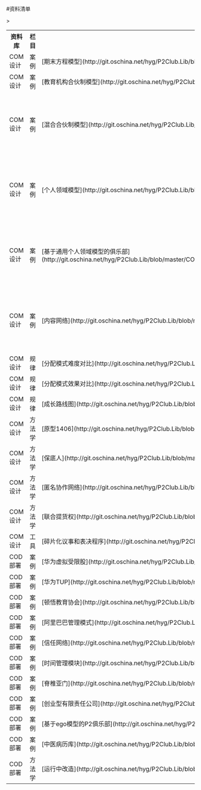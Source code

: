 #资料清单

<table>
<tr><th>资料库</th><th>栏目</th><th>标题</th><th>提交者</th><th>等级</th></tr>
<tr><td>COM设计</td><td>案例</td><td>[期末方程模型](http://git.oschina.net/hyg/P2Club.Lib/blob/master/COM%E8%AE%BE%E8%AE%A1%E8%B5%84%E6%96%99%E5%BA%93/%E6%A1%88%E4%BE%8B/huangyg.4001.%E6%9C%9F%E6%9C%AB%E6%96%B9%E7%A8%8B%E6%A8%A1%E5%9E%8B.md)</td><td>huangyg</td><td>2</td></tr>
<tr><td>COM设计</td><td>案例</td><td>[教育机构合伙制模型](http://git.oschina.net/hyg/P2Club.Lib/blob/master/COM%E8%AE%BE%E8%AE%A1%E8%B5%84%E6%96%99%E5%BA%93/%E6%A1%88%E4%BE%8B/mingbinlin.1001.%E6%95%99%E8%82%B2%E6%9C%BA%E6%9E%84%E5%90%88%E4%BC%99%E5%88%B6%E6%A8%A1%E5%9E%8B.md)</td><td>mingbinlin</td><td>1</td></tr>
<tr><td>COM设计</td><td>案例</td><td>[混合合伙制模型](http://git.oschina.net/hyg/P2Club.Lib/blob/master/COM%E8%AE%BE%E8%AE%A1%E8%B5%84%E6%96%99%E5%BA%93/%E6%A1%88%E4%BE%8B/mingbinlin.4002.%E6%B7%B7%E5%90%88%E5%90%88%E4%BC%99%E5%88%B6%E6%A8%A1%E5%9E%8B.md)</td><td>mingbinlin</td><td>不属于征集栏目</td></tr>
<tr><td>COM设计</td><td>案例</td><td>[个人领域模型](http://git.oschina.net/hyg/P2Club.Lib/blob/master/COM%E8%AE%BE%E8%AE%A1%E8%B5%84%E6%96%99%E5%BA%93/%E6%A1%88%E4%BE%8B/mingbinlin.4003.%E4%B8%AA%E4%BA%BA%E9%A2%86%E5%9F%9F%E6%A8%A1%E5%9E%8B.md)</td><td>mingbinlin</td><td>不属于征集栏目</td></tr>
<tr><td>COM设计</td><td>案例</td><td>[基于通用个人领域模型的俱乐部](http://git.oschina.net/hyg/P2Club.Lib/blob/master/COM%E8%AE%BE%E8%AE%A1%E8%B5%84%E6%96%99%E5%BA%93/%E6%A1%88%E4%BE%8B/huangyg.4002.%E5%9F%BA%E4%BA%8E%E9%80%9A%E7%94%A8%E4%B8%AA%E4%BA%BA%E9%A2%86%E5%9F%9F%E6%A8%A1%E5%9E%8B%E7%9A%84%E4%BF%B1%E4%B9%90%E9%83%A8.md)</td><td>huangyg</td><td>不属于征集栏目</td></tr>
<tr><td>COM设计</td><td>案例</td><td>[内容网络](http://git.oschina.net/hyg/P2Club.Lib/blob/master/COM%E8%AE%BE%E8%AE%A1%E8%B5%84%E6%96%99%E5%BA%93/%E6%A1%88%E4%BE%8B/huangyg.4003.%E5%86%85%E5%AE%B9%E7%BD%91%E7%BB%9C.md)</td><td>huangyg</td><td>不属于征集栏目</td></tr>
<tr><td>COM设计</td><td>规律</td><td>[分配模式难度对比](http://git.oschina.net/hyg/P2Club.Lib/blob/master/COM%E8%AE%BE%E8%AE%A1%E8%B5%84%E6%96%99%E5%BA%93/%E8%A7%84%E5%BE%8B/huangyg.1001.%E5%88%86%E9%85%8D%E6%A8%A1%E5%BC%8F%E9%9A%BE%E5%BA%A6%E5%AF%B9%E6%AF%94.md)</td><td>huangyg</td><td>3</td></tr>
<tr><td>COM设计</td><td>规律</td><td>[分配模式效果对比](http://git.oschina.net/hyg/P2Club.Lib/blob/master/COM%E8%AE%BE%E8%AE%A1%E8%B5%84%E6%96%99%E5%BA%93/%E8%A7%84%E5%BE%8B/huangyg.1002.%E5%88%86%E9%85%8D%E6%A8%A1%E5%BC%8F%E6%95%88%E6%9E%9C%E5%AF%B9%E6%AF%94.md)</td><td>huangyg</td><td>3</td></tr>
<tr><td>COM设计</td><td>规律</td><td>[成长路线图](http://git.oschina.net/hyg/P2Club.Lib/blob/master/COM%E8%AE%BE%E8%AE%A1%E8%B5%84%E6%96%99%E5%BA%93/%E8%A7%84%E5%BE%8B/huangyg.1003.%E6%88%90%E9%95%BF%E8%B7%AF%E7%BA%BF%E5%9B%BE.md)</td><td>huangyg</td><td>4</td></tr>
<tr><td>COM设计</td><td>方法学</td><td>[原型1406](http://git.oschina.net/hyg/P2Club.Lib/blob/master/COM%E8%AE%BE%E8%AE%A1%E8%B5%84%E6%96%99%E5%BA%93/%E6%96%B9%E6%B3%95%E5%AD%A6/huangyg.2001.%E5%8E%9F%E5%9E%8B1406.md)</td><td>huangyg</td><td>1</td></tr>
<tr><td>COM设计</td><td>方法学</td><td>[保底人](http://git.oschina.net/hyg/P2Club.Lib/blob/master/COM%E8%AE%BE%E8%AE%A1%E8%B5%84%E6%96%99%E5%BA%93/%E6%96%B9%E6%B3%95%E5%AD%A6/huangyg.2002.%E4%BF%9D%E5%BA%95%E4%BA%BA.md)</td><td>huangyg</td><td>2</td></tr>
<tr><td>COM设计</td><td>方法学</td><td>[匿名协作网络](http://git.oschina.net/hyg/P2Club.Lib/blob/master/COM%E8%AE%BE%E8%AE%A1%E8%B5%84%E6%96%99%E5%BA%93/%E6%96%B9%E6%B3%95%E5%AD%A6/huangyg.2003.%E5%8C%BF%E5%90%8D%E5%8D%8F%E4%BD%9C%E7%BD%91%E7%BB%9C.md)</td><td>huangyg</td><td>2</td></tr>
<tr><td>COM设计</td><td>方法学</td><td>[联合提货权](http://git.oschina.net/hyg/P2Club.Lib/blob/master/COM%E8%AE%BE%E8%AE%A1%E8%B5%84%E6%96%99%E5%BA%93/%E6%96%B9%E6%B3%95%E5%AD%A6/huangyg.2004.%E8%81%94%E5%90%88%E6%8F%90%E8%B4%A7%E6%9D%83.md)</td><td>huangyg</td><td>2</td></tr>
<tr><td>COM设计</td><td>工具</td><td>[碎片化议事和表决程序](http://git.oschina.net/hyg/P2Club.Lib/blob/master/COM%E8%AE%BE%E8%AE%A1%E8%B5%84%E6%96%99%E5%BA%93/%E5%B7%A5%E5%85%B7/yong.xu.1.%E7%A2%8E%E7%89%87%E5%8C%96%E8%AE%AE%E4%BA%8B%E5%92%8C%E8%A1%A8%E5%86%B3%E7%A8%8B%E5%BA%8F.md)</td><td>yong.xu</td><td>4</td></tr>

<tr><td>COD部署</td><td>案例</td><td>[华为虚拟受限股](http://git.oschina.net/hyg/P2Club.Lib/blob/master/COD%E9%83%A8%E7%BD%B2%E8%B5%84%E6%96%99%E5%BA%93/%E6%A1%88%E4%BE%8B/huangyg.8001.%E5%8D%8E%E4%B8%BA%E8%99%9A%E6%8B%9F%E5%8F%97%E9%99%90%E8%82%A1.md)</td><td>huangyg</td><td>4</td></tr>
<tr><td>COD部署</td><td>案例</td><td>[华为TUP](http://git.oschina.net/hyg/P2Club.Lib/blob/master/COD%E9%83%A8%E7%BD%B2%E8%B5%84%E6%96%99%E5%BA%93/%E6%A1%88%E4%BE%8B/huangyg.8002.%E5%8D%8E%E4%B8%BATUP.md)</td><td>huangyg</td><td>4</td></tr>
<tr><td>COD部署</td><td>案例</td><td>[顿悟教育协会](http://git.oschina.net/hyg/P2Club.Lib/blob/master/COD%E9%83%A8%E7%BD%B2%E8%B5%84%E6%96%99%E5%BA%93/%E6%A1%88%E4%BE%8B/mingbinlin.1001.%E9%A1%BF%E6%82%9F%E6%95%99%E8%82%B2%E5%8D%8F%E4%BC%9A.md)</td><td>mingbinlin</td><td>3</td></tr>

<tr><td>COD部署</td><td>案例</td><td>[阿里巴巴管理模式](http://git.oschina.net/hyg/P2Club.Lib/blob/master/COD%E9%83%A8%E7%BD%B2%E8%B5%84%E6%96%99%E5%BA%93/%E6%A1%88%E4%BE%8B/mingbinlin.8002.%E9%98%BF%E9%87%8C%E5%B7%B4%E5%B7%B4%E7%AE%A1%E7%90%86%E6%A8%A1%E5%BC%8F.md)</td><td>mingbinlin</td><td>4</td></tr>
<tr><td>COD部署</td><td>案例</td><td>[信任网络](http://git.oschina.net/hyg/P2Club.Lib/blob/master/COD%E9%83%A8%E7%BD%B2%E8%B5%84%E6%96%99%E5%BA%93/%E6%A1%88%E4%BE%8B/huangyg.8003.%E4%BF%A1%E4%BB%BB%E7%BD%91%E7%BB%9C.md)</td><td>huangyg</td><td>2</td></tr>
<tr><td>COD部署</td><td>案例</td><td>[时间管理模块](http://git.oschina.net/hyg/P2Club.Lib/blob/master/COD%E9%83%A8%E7%BD%B2%E8%B5%84%E6%96%99%E5%BA%93/%E6%A1%88%E4%BE%8B/mingbinlin.8003.%E6%97%B6%E9%97%B4%E7%AE%A1%E7%90%86%E6%A8%A1%E5%9D%97.md)</td><td>mingbinlin</td><td>1</td></tr>
<tr><td>COD部署</td><td>案例</td><td>[脊椎亚门](http://git.oschina.net/hyg/P2Club.Lib/blob/master/COD%E9%83%A8%E7%BD%B2%E8%B5%84%E6%96%99%E5%BA%93/%E6%A1%88%E4%BE%8B/huangyg.8004.%E8%84%8A%E6%A4%8E%E4%BA%9A%E9%97%A8.md)</td><td>huangyg</td><td>2</td></tr>
<tr><td>COD部署</td><td>案例</td><td>[创业型有限责任公司](http://git.oschina.net/hyg/P2Club.Lib/blob/master/COD%E9%83%A8%E7%BD%B2%E8%B5%84%E6%96%99%E5%BA%93/%E6%A1%88%E4%BE%8B/huangyg.8005.%E5%88%9B%E4%B8%9A%E5%9E%8B%E6%9C%89%E9%99%90%E8%B4%A3%E4%BB%BB%E5%85%AC%E5%8F%B8.md)</td><td>huangyg</td><td>2</td></tr>
<tr><td>COD部署</td><td>案例</td><td>[基于ego模型的P2俱乐部](http://git.oschina.net/hyg/P2Club.Lib/blob/master/COD%E9%83%A8%E7%BD%B2%E8%B5%84%E6%96%99%E5%BA%93/%E6%A1%88%E4%BE%8B/huangyg.8006.%E5%9F%BA%E4%BA%8Eego%E6%A8%A1%E5%9E%8B%E7%9A%84P2%E4%BF%B1%E4%B9%90%E9%83%A8.md)</td><td>huangyg</td><td>2</td></tr>
<tr><td>COD部署</td><td>案例</td><td>[中医病历库](http://git.oschina.net/hyg/P2Club.Lib/blob/master/COD%E9%83%A8%E7%BD%B2%E8%B5%84%E6%96%99%E5%BA%93/%E6%A1%88%E4%BE%8B/huangyg.8007.%E4%B8%AD%E5%8C%BB%E7%97%85%E5%8E%86%E5%BA%93.md)</td><td>huangyg</td><td>2</td></tr>
<tr><td>COD部署</td><td>方法学</td><td>[运行中改造](http://git.oschina.net/hyg/P2Club.Lib/blob/master/COD%E9%83%A8%E7%BD%B2%E8%B5%84%E6%96%99%E5%BA%93/%E6%96%B9%E6%B3%95%E5%AD%A6/huangyg.6001.%E8%BF%90%E8%A1%8C%E4%B8%AD%E6%94%B9%E9%80%A0.md)</td>><td>huangyg</td><td>5</td></tr>

</table>